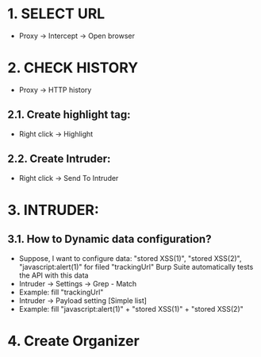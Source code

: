 # 1. SELECT URL
- Proxy -> Intercept -> Open browser

# 2. CHECK HISTORY
- Proxy -> HTTP history

## 2.1. Create highlight tag: 
- Right click -> Highlight

## 2.2. Create Intruder: 
- Right click -> Send To Intruder

# 3. INTRUDER:
## 3.1. How to Dynamic data configuration?
- Suppose, I want to configure data: "stored XSS(1)", "stored XSS(2)", "javascript:alert(1)" for filed "trackingUrl" Burp Suite automatically tests the API with this data
- Intruder -> Settings -> Grep - Match
- Example: fill "trackingUrl"
- Intruder -> Payload setting [Simple list]
- Example: fill "javascript:alert(1)" + "stored XSS(1)" + "stored XSS(2)"

# 4. Create Organizer
